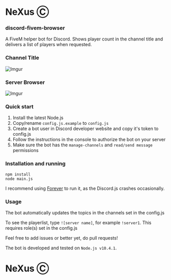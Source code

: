 # NeXus Ⓒ

### discord-fivem-browser

A FiveM helper bot for Discord. Shows player count in the channel title and delivers a list of players when requested.

### Channel Title
![Imgur](https://i.imgur.com/CivuAY9.png?1)

### Server Browser
![Imgur](https://i.imgur.com/InoMIPv.png)

### Quick start

1. Install the latest Node.js
2. Copy/rename `config.js.example` to `config.js`
3. Create a bot user in Discord developer website and copy it's token to config.js
4. Follow the instructions in the console to authorize the bot on your server
5. Make sure the bot has the `manage-channels` and `read/send message` permissions

### Installation and running
```
npm install
node main.js
```
I recommend using [Forever](https://github.com/foreverjs/forever) to run it, as the Discord.js crashes occasionally.
### Usage
The bot automatically updates the topics in the channels set in the config.js

To see the playerlist, type `![server name]`, for example `!server1`. This requires role(s) set in the config.js

Feel free to add issues or better yet, do pull requests!

The bot is developed and tested on `Node.js v10.4.1`. 

# NeXus Ⓒ
